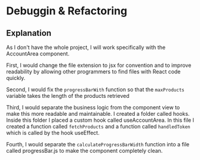 # Debuggin & Refactoring

## Explanation

As I don't have the whole project, I will work specifically with the AccountArea component.

First, I would change the file extension to jsx for convention and to improve readability by allowing other programmers to find files with React code quickly.

Second, I would fix the `progressBarWith` function so that the `maxProducts` variable takes the length of the products retrieved

Third, I would separate the business logic from the component view to make this more readable and maintainable. I created a folder called hooks. Inside this folder I placed a custom hook called useAccountArea. In this file I created a function called `fetchProducts` and a function called `handledToken` which is called by the hook useEffect.

Fourth, I would separate the `calculateProgressBarWidth` function into a file called progressBar.js to make the component completely clean.
